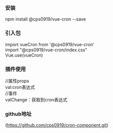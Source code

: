 ### 安装  
npm install @cps0919/vue-cron  --save  

### 引入包
import vueCron from '@cps0919/vue-cron'  
import "@cps0919/vue-cron/index.css"  
Vue.use(vueCron)  

### 插件使用  
//属性props  
val:cron表达式  
//事件  
valChange：获取到cron表达式  

### github地址
(https://github.com/cps0919/cron-component.git)


